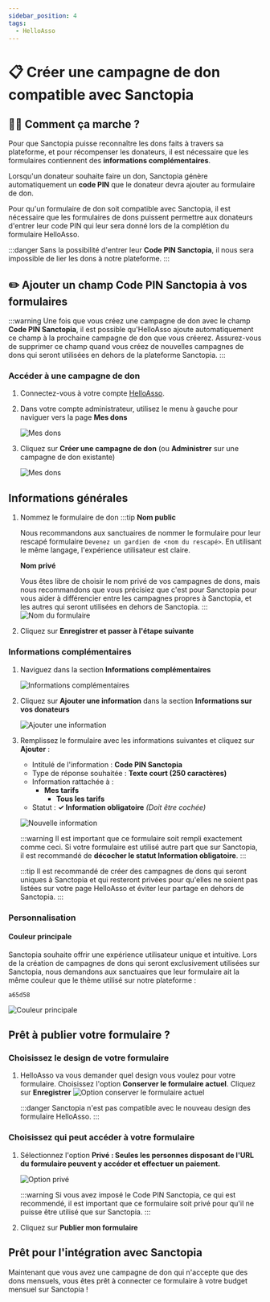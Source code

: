 ```yaml
---
sidebar_position: 4
tags:
  - HelloAsso
---
```


# 📋 Créer une campagne de don compatible avec Sanctopia

## 🧑‍🏫 Comment ça marche ?

Pour que Sanctopia puisse reconnaître les dons faits à travers sa plateforme, et pour récompenser les donateurs, il est nécessaire que les formulaires contiennent des **informations complémentaires**.

Lorsqu'un donateur souhaite faire un don, Sanctopia génère automatiquement un **code PIN** que le donateur devra ajouter au formulaire de don.

Pour qu'un formulaire de don soit compatible avec Sanctopia, il est nécessaire que les formulaires de dons puissent permettre aux donateurs d'entrer leur code PIN qui leur sera donné lors de la complétion du formulaire HelloAsso.

:::danger
Sans la possibilité d'entrer leur **Code PIN Sanctopia**, il nous sera impossible de lier les dons à notre plateforme.
:::

## ✏️ Ajouter un champ **Code PIN Sanctopia** à vos formulaires

:::warning
Une fois que vous créez une campagne de don avec le champ **Code PIN Sanctopia**, il est possible qu'HelloAsso ajoute automatiquement ce champ à la prochaine campagne de don que vous créerez. Assurez-vous de supprimer ce champ quand vous créez de nouvelles campagnes de dons qui seront utilisées en dehors de la plateforme Sanctopia.
:::

### Accéder à une campagne de don

1. Connectez-vous à votre compte [HelloAsso](https://auth.helloasso.com/connexion?redirect=https://www.helloasso.com/utilisateur/redirection-backoffice&back=https://www.helloasso.com/).

1. Dans votre compte administrateur, utilisez le menu à gauche pour naviguer vers la page **Mes dons**

   ![Mes dons](./img/HelloAsso-Mes-dons.png)

1. Cliquez sur **Créer une campagne de don** (ou **Administrer** sur une campagne de don existante)

   ![Mes dons](./img/HelloAsso-Mes-dons2.png)

## Informations générales

1. Nommez le formulaire de don
   :::tip
   **Nom public**

   Nous recommandons aux sanctuaires de nommer le formulaire pour leur rescapé formulaire `Devenez un gardien de <nom du rescapé>`. En utilisant le même langage, l'expérience utilisateur est claire.

   **Nom privé**

   Vous êtes libre de choisir le nom privé de vos campagnes de dons, mais nous recommandons que vous précisiez que c'est pour Sanctopia pour vous aider à différencier entre les campagnes propres à Sanctopia, et les autres qui seront utilisées en dehors de Sanctopia.
   :::
   ![Nom du formulaire](./img/HelloAsso-Nom-du-formulaire.png)

1. Cliquez sur **Enregistrer et passer à l'étape suivante**

### Informations complémentaires

1. Naviguez dans la section **Informations complémentaires**

   ![Informations complémentaires](./img/HelloAsso-Informations-complementaires.png)

1. Cliquez sur **Ajouter une information** dans la section **Informations sur vos donateurs**

   ![Ajouter une information](./img/HelloAsso-Ajouter-une-information.png)

1. Remplissez le formulaire avec les informations suivantes et cliquez sur **Ajouter** :

   - Intitulé de l'information : **Code PIN Sanctopia**
   - Type de réponse souhaitée : **Texte court (250 caractères)**
   - Information rattachée à :
     - **Mes tarifs**
       - **Tous les tarifs**
   - Statut : **✓ Information obligatoire** _(Doit être cochée)_

   ![Nouvelle information](./img/HelloAsso-Nouvelle-information.png)

   :::warning
   Il est important que ce formulaire soit rempli exactement comme ceci. Si votre formulaire est utilisé autre part que sur Sanctopia, il est recommandé de **décocher le statut Information obligatoire**.
   :::

   :::tip
   Il est recommandé de créer des campagnes de dons qui seront uniques à Sanctopia et qui resteront privées pour qu'elles ne soient pas listées sur votre page HelloAsso et éviter leur partage en dehors de Sanctopia.
   :::

### Personnalisation

#### Couleur principale

Sanctopia souhaite offrir une expérience utilisateur unique et intuitive. Lors de la création de campagnes de dons qui seront exclusivement utilisées sur Sanctopia, nous demandons aux sanctuaires que leur formulaire ait la même couleur que le thème utilisé sur notre plateforme :

```
a65d58
```

![Couleur principale](./img/HelloAsso-Couleur-principale.png)

## Prêt à publier votre formulaire ?

### Choisissez le design de votre formulaire

1. HelloAsso va vous demander quel design vous voulez pour votre formulaire. Choisissez l'option **Conserver le formulaire actuel**. Cliquez sur **Enregistrer**
   ![Option conserver le formulaire actuel](./img/HelloAsso-Pret-a-publier-votre-formulaire-1.png)
   
   :::danger
   Sanctopia n'est pas compatible avec le nouveau design des formulaire HelloAsso.
   :::

### Choisissez qui peut accéder à votre formulaire

1. Sélectionnez l'option **Privé : Seules les personnes disposant de l'URL du formulaire peuvent y accéder et effectuer un paiement.** 

   ![Option privé](./img/HelloAsso-Pret-a-publier-votre-formulaire-2.png)

   :::warning
   Si vous avez imposé le Code PIN Sanctopia, ce qui est recommendé, il est important que ce formulaire soit privé pour qu'il ne puisse être utilisé que sur Sanctopia.
   :::

1. Cliquez sur **Publier mon formulaire**

## Prêt pour l'intégration avec Sanctopia

Maintenant que vous avez une campagne de don qui n'accepte que des dons mensuels, vous êtes prêt à connecter ce formulaire à votre budget mensuel sur Sanctopia !